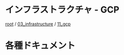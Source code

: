 # インフラストラクチャ - GCP

[root](./../../../README.md) 
/ [03_infrastructure](./../README.md) 
/ [11_gcp](./README.md)

# 各種ドキュメント
